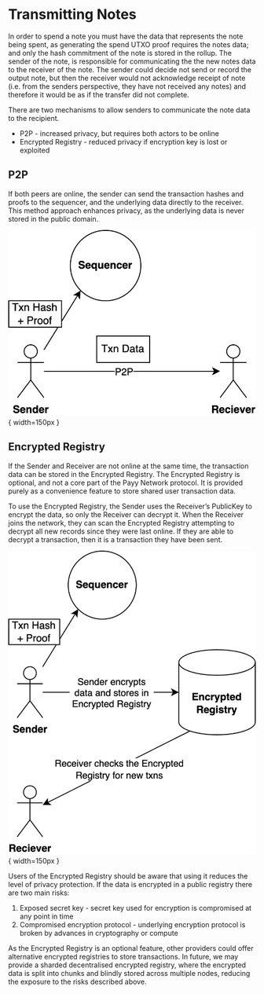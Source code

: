 # Transmitting Notes

In order to spend a note you must have the data that represents the note being spent, as generating the spend UTXO proof requires the notes data; and only the hash commitment of the note is stored in the rollup. The sender of the note, is responsible for communicating the the new notes data to the receiver of the note. The sender could decide not send or record the output note, but then the receiver would not acknowledge receipt of note (i.e. from the senders perspective, they have not received any notes) and therefore it would be as if the transfer did not complete.

There are two mechanisms to allow senders to communicate the note data to the recipient.

* P2P - increased privacy, but requires both actors to be online
* Encrypted Registry - reduced privacy if encryption key is lost or exploited

## P2P

If both peers are online, the sender can send the transaction hashes and proofs to the sequencer, and the underlying data directly to the receiver. This method approach enhances privacy, as the underlying data is never stored in the public domain.

![Transmitting notes with P2P](../.gitbook/assets/p2p-transmit.png){ width=150px }

## Encrypted Registry

If the Sender and Receiver are not online at the same time, the transaction data can be stored in the Encrypted Registry. The Encrypted Registry is optional, and not a core part of the Payy Network protocol. It is provided purely as a convenience feature to store shared user transaction data.

To use the Encrypted Registry, the Sender uses the Receiver’s PublicKey to encrypt the data, so only the Receiver can decrypt it. When the Receiver joins the network, they can scan the Encrypted Registry attempting to decrypt all new records since they were last online. If they are able to decrypt a transaction, then it is a transaction they have been sent.

![Transmitting notes with encrypted registry store](../.gitbook/assets/encrypted-reg-transmit.png){ width=150px }

Users of the Encrypted Registry should be aware that using it reduces the level of privacy protection. If the data is encrypted in a public registry there are two main risks:

1. Exposed secret key - secret key used for encryption is compromised at any point in time
2. Compromised encryption protocol - underlying encryption protocol is broken by advances in cryptography or compute

As the Encrypted Registry is an optional feature, other providers could offer alternative encrypted registries to store transactions. In future, we may provide a sharded decentralised encrypted registry, where the encrypted data is split into chunks and blindly stored across multiple nodes, reducing the exposure to the risks described above.
